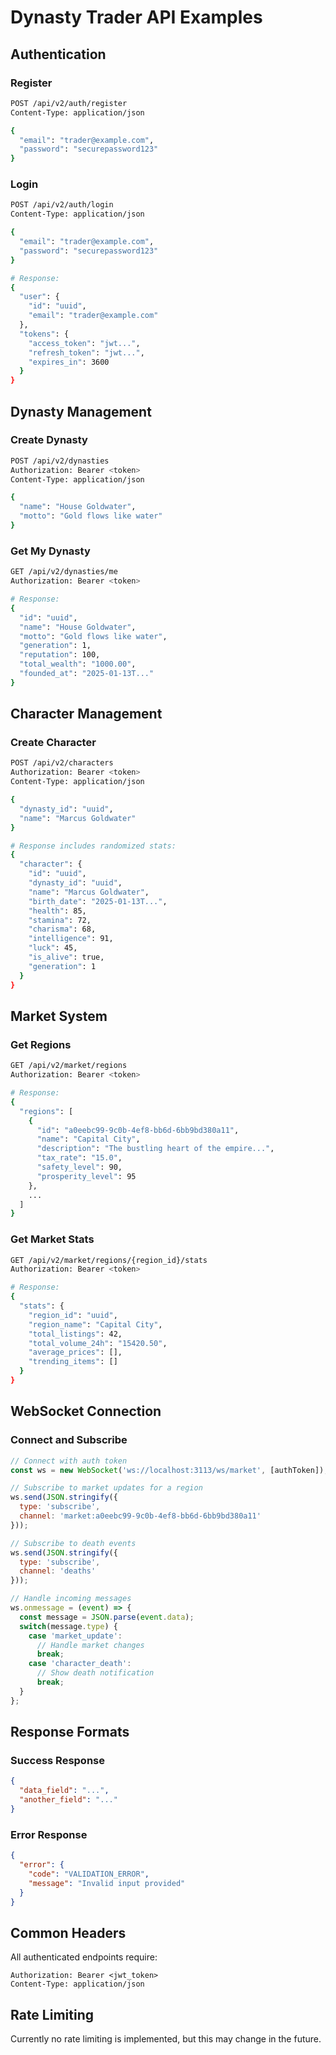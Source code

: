 # Dynasty Trader API Examples

## Authentication

### Register
```bash
POST /api/v2/auth/register
Content-Type: application/json

{
  "email": "trader@example.com",
  "password": "securepassword123"
}
```

### Login
```bash
POST /api/v2/auth/login
Content-Type: application/json

{
  "email": "trader@example.com",
  "password": "securepassword123"
}

# Response:
{
  "user": {
    "id": "uuid",
    "email": "trader@example.com"
  },
  "tokens": {
    "access_token": "jwt...",
    "refresh_token": "jwt...",
    "expires_in": 3600
  }
}
```

## Dynasty Management

### Create Dynasty
```bash
POST /api/v2/dynasties
Authorization: Bearer <token>
Content-Type: application/json

{
  "name": "House Goldwater",
  "motto": "Gold flows like water"
}
```

### Get My Dynasty
```bash
GET /api/v2/dynasties/me
Authorization: Bearer <token>

# Response:
{
  "id": "uuid",
  "name": "House Goldwater",
  "motto": "Gold flows like water",
  "generation": 1,
  "reputation": 100,
  "total_wealth": "1000.00",
  "founded_at": "2025-01-13T..."
}
```

## Character Management

### Create Character
```bash
POST /api/v2/characters
Authorization: Bearer <token>
Content-Type: application/json

{
  "dynasty_id": "uuid",
  "name": "Marcus Goldwater"
}

# Response includes randomized stats:
{
  "character": {
    "id": "uuid",
    "dynasty_id": "uuid",
    "name": "Marcus Goldwater",
    "birth_date": "2025-01-13T...",
    "health": 85,
    "stamina": 72,
    "charisma": 68,
    "intelligence": 91,
    "luck": 45,
    "is_alive": true,
    "generation": 1
  }
}
```

## Market System

### Get Regions
```bash
GET /api/v2/market/regions
Authorization: Bearer <token>

# Response:
{
  "regions": [
    {
      "id": "a0eebc99-9c0b-4ef8-bb6d-6bb9bd380a11",
      "name": "Capital City",
      "description": "The bustling heart of the empire...",
      "tax_rate": "15.0",
      "safety_level": 90,
      "prosperity_level": 95
    },
    ...
  ]
}
```

### Get Market Stats
```bash
GET /api/v2/market/regions/{region_id}/stats
Authorization: Bearer <token>

# Response:
{
  "stats": {
    "region_id": "uuid",
    "region_name": "Capital City",
    "total_listings": 42,
    "total_volume_24h": "15420.50",
    "average_prices": [],
    "trending_items": []
  }
}
```

## WebSocket Connection

### Connect and Subscribe
```javascript
// Connect with auth token
const ws = new WebSocket('ws://localhost:3113/ws/market', [authToken]);

// Subscribe to market updates for a region
ws.send(JSON.stringify({
  type: 'subscribe',
  channel: 'market:a0eebc99-9c0b-4ef8-bb6d-6bb9bd380a11'
}));

// Subscribe to death events
ws.send(JSON.stringify({
  type: 'subscribe',
  channel: 'deaths'
}));

// Handle incoming messages
ws.onmessage = (event) => {
  const message = JSON.parse(event.data);
  switch(message.type) {
    case 'market_update':
      // Handle market changes
      break;
    case 'character_death':
      // Show death notification
      break;
  }
};
```

## Response Formats

### Success Response
```json
{
  "data_field": "...",
  "another_field": "..."
}
```

### Error Response
```json
{
  "error": {
    "code": "VALIDATION_ERROR",
    "message": "Invalid input provided"
  }
}
```

## Common Headers

All authenticated endpoints require:
```
Authorization: Bearer <jwt_token>
Content-Type: application/json
```

## Rate Limiting

Currently no rate limiting is implemented, but this may change in the future.